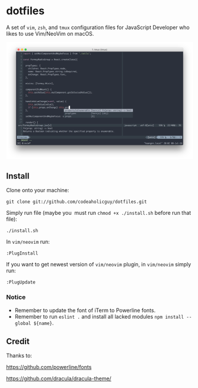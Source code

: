 # dotfiles
A set of `vim`, `zsh`, and `tmux` configuration files for JavaScript Developer who likes to use Vim/NeoVim on macOS.

![Screenshot](screenshot.png)

Install
-------

Clone onto your machine:

    git clone git://github.com/codeaholicguy/dotfiles.git

Simply run file (maybe you  must run `chmod +x ./install.sh` before run that file):

    ./install.sh

In `vim/neovim` run:

    :PlugInstall

If you want to get newest version of `vim/neovim` plugin, in `vim/neovim` simply run:

    :PlugUpdate

### Notice

- Remember to update the font of iTerm to Powerline fonts.
- Remember to run `eslint .` and install all lacked modules `npm install --global ${name}`.

Credit
-------

Thanks to:

https://github.com/powerline/fonts

https://github.com/dracula/dracula-theme/


